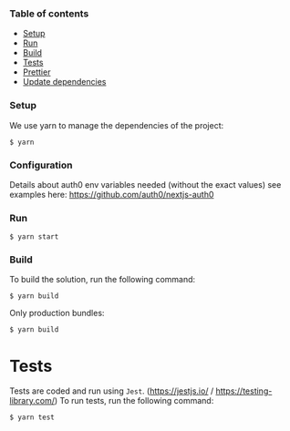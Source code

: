 ### Table of contents
- [Setup](README.md#setup)
- [Run](README.md)
- [Build](README.md)
- [Tests](README.md)
- [Prettier](README.md)
- [Update dependencies](README.md)

### Setup
We use yarn to manage the dependencies of the project:
```
$ yarn
```

### Configuration
Details about auth0 env variables needed (without the exact values) see examples here: https://github.com/auth0/nextjs-auth0

### Run
```
$ yarn start
```

### Build
To build the solution, run the following command:
```
$ yarn build
```
Only production bundles:
```
$ yarn build
```

# Tests
Tests are coded and run using `Jest`. (https://jestjs.io/ / https://testing-library.com/)
To run tests, run the following command:
```
$ yarn test
```
